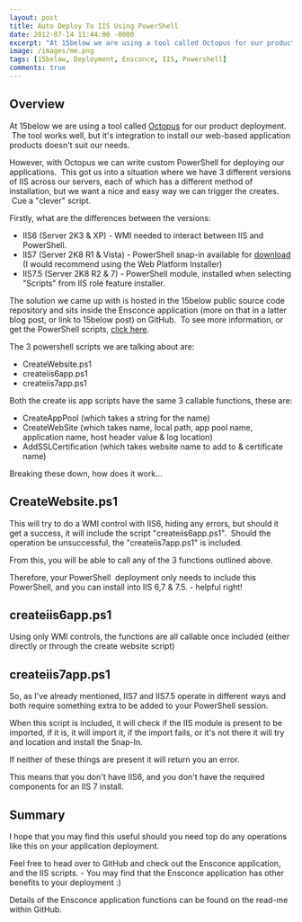 ```yaml
---
layout: post
title: Auto Deploy To IIS Using PowerShell
date: 2012-07-14 11:44:00 -0000
excerpt: "At 15below we are using a tool called Octopus for our product deployment.  The tool works well, but it's integration to install our web-based application products doesn't suit our needs."
image: /images/me.png
tags: [15below, Deployment, Ensconce, IIS, Powershell]
comments: true
---
```

## Overview

At 15below we are using a tool called [Octopus](http://octopusdeploy.com/) for our product deployment.  The tool works well, but it's integration to install our web-based application products doesn't suit our needs.

However, with Octopus we can write custom PowerShell for deploying our applications.  This got us into a situation where we have 3 different versions of IIS across our servers, each of which has a different method of installation, but we want a nice and easy way we can trigger the creates.  Cue a "clever" script.

Firstly, what are the differences between the versions:

- IIS6 (Server 2K3 & XP) - WMI needed to interact between IIS and PowerShell.
- IIS7 (Server 2K8 R1 & Vista) - PowerShell snap-in available for [download](http://www.iis.net/download/powershell) (I would recommend using the Web Platform Installer)
- IIS7.5 (Server 2K8 R2 & 7) - PowerShell module, installed when selecting "Scripts" from IIS role feature installer.

The solution we came up with is hosted in the 15below public source code repository and sits inside the Ensconce application (more on that in a latter blog post, or link to 15below post) on GitHub.  To see more information, or get the PowerShell scripts, <a title="click here" href="https://github.com/15below/Ensconce" target="_blank" rel="noopener">click here</a>.

The 3 powershell scripts we are talking about are:

- CreateWebsite.ps1
- createiis6app.ps1
- createiis7app.ps1

Both the create iis app scripts have the same 3 callable functions, these are:

- CreateAppPool (which takes a string for the name)
- CreateWebSite (which takes name, local path, app pool name, application name, host header value & log location)
- AddSSLCertification (which takes website name to add to & certificate name)

Breaking these down, how does it work...

## CreateWebsite.ps1

This will try to do a WMI control with IIS6, hiding any errors, but should it get a success, it will include the script "createiis6app.ps1".  Should the operation be unsuccessful, the "createiis7app.ps1" is included.

From this, you will be able to call any of the 3 functions outlined above.

Therefore, your PowerShell  deployment only needs to include this PowerShell, and you can install into IIS 6,7 & 7.5. - helpful right!

## createiis6app.ps1

Using only WMI controls, the functions are all callable once included (either directly or through the create website script)

## createiis7app.ps1

So, as I've already mentioned, IIS7 and IIS7.5 operate in different ways and both require something extra to be added to your PowerShell session.

When this script is included, it will check if the IIS module is present to be imported, if it is, it will import it, if the import fails, or it's not there it will try and location and install the Snap-In.

If neither of these things are present it will return you an error.

This means that you don't have IIS6, and you don't have the required components for an IIS 7 install.

## Summary 

I hope that you may find this useful should you need top do any operations like this on your application deployment.

Feel free to head over to GitHub and check out the Ensconce application, and the IIS scripts. - You may find that the Ensconce application has other benefits to your deployment :)

Details of the Ensconce application functions can be found on the read-me within GitHub.
